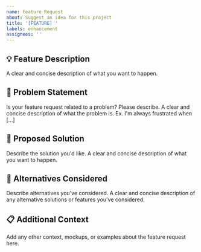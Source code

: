 ```yaml
---
name: Feature Request
about: Suggest an idea for this project
title: '[FEATURE] '
labels: enhancement
assignees: ''
---
```


## 💡 Feature Description
A clear and concise description of what you want to happen.

## 🎯 Problem Statement
Is your feature request related to a problem? Please describe.
A clear and concise description of what the problem is. Ex. I'm always frustrated when [...]

## 💭 Proposed Solution
Describe the solution you'd like.
A clear and concise description of what you want to happen.

## 🔄 Alternatives Considered
Describe alternatives you've considered.
A clear and concise description of any alternative solutions or features you've considered.

## 📋 Additional Context
Add any other context, mockups, or examples about the feature request here.